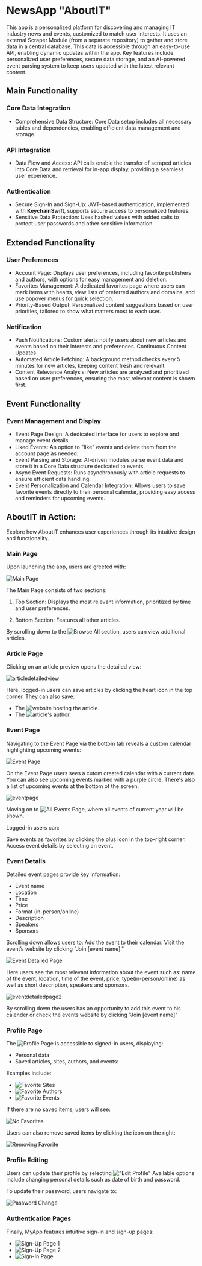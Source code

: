 # NewsApp "AboutIT"

This app is a personalized platform for discovering and managing IT industry news and events, customized to match user interests. It uses an external Scraper Module (from a separate repository) to gather and store data in a central database. This data is accessible through an easy-to-use API, enabling dynamic updates within the app. Key features include personalized user preferences, secure data storage, and an AI-powered event parsing system to keep users updated with the latest relevant content.

## Main Functionality
### Core Data Integration
* Comprehensive Data Structure: Core Data setup includes all necessary tables and dependencies, enabling efficient data management and storage.
### API Integration
* Data Flow and Access: API calls enable the transfer of scraped articles into Core Data and retrieval for in-app display, providing a seamless user experience.
### Authentication
* Secure Sign-In and Sign-Up: JWT-based authentication, implemented with **KeychainSwift**, supports secure access to personalized features.
* Sensitive Data Protection: Uses hashed values with added salts to protect user passwords and other sensitive information.

## Extended Functionality
### User Preferences
* Account Page: Displays user preferences, including favorite publishers and authors, with options for easy management and deletion.
* Favorites Management: A dedicated favorites page where users can mark items with hearts, view lists of preferred authors and domains, and use popover menus for quick selection.
* Priority-Based Output: Personalized content suggestions based on user priorities, tailored to show what matters most to each user.
### Notification
* Push Notifications: Custom alerts notify users about new articles and events based on their interests and preferences.
Continuous Content Updates
* Automated Article Fetching: A background method checks every 5 minutes for new articles, keeping content fresh and relevant.
* Content Relevance Analysis: New articles are analyzed and prioritized based on user preferences, ensuring the most relevant content is shown first.

## Event Functionality
### Event Management and Display
* Event Page Design: A dedicated interface for users to explore and manage event details.
* Liked Events: An option to "like" events and delete them from the account page as needed.
* Event Parsing and Storage: AI-driven modules parse event data and store it in a Core Data structure dedicated to events.
* Async Event Requests: Runs asynchronously with article requests to ensure efficient data handling.
* Event Personalization and Calendar Integration: Allows users to save favorite events directly to their personal calendar, providing easy access and reminders for upcoming events.


## AboutIT in Action:

Explore how AboutIT enhances user experiences through its intuitive design and functionality.

### Main Page

Upon launching the app, users are greeted with:

![Main Page](assets/MainPage/MainPage.png)

The Main Page consists of two sections:

1. Top Section: Displays the most relevant information, prioritized by time and user preferences.

2. Bottom Section: Features all other articles.

By scrolling down to the ![Browse All](assets/MainPage/MainPageBrowseAll.png) section, users can view additional articles.

### Article Page

Clicking on an article preview opens the detailed view:

![articledetailedview](assets/ArticlePage/ArticlePage.png)

Here, logged-in users can save articles by clicking the heart icon in the top corner. They can also save: 

* The ![website hosting the article](assets/ArticlePage/ArticlePageFavSite.png).
* The ![article's author](assets/ArticlePage/ArticlePageFavAuthor.png).

### Event Page

Navigating to the Event Page via the bottom tab reveals a custom calendar highlighting upcoming events:

![Event Page](assets/EventPage/EventPage.png)

On the Event Page users sees a cutom created calendar with a current date. You can also see upcoming events marked with a purple circle. There's also a list of upcoming events at the bottom of the screen.

![eventpage](assets/EventPage/EventPage.png)

Moving on to ![All Events Page](assets/EventPage/AllEventsPage.png), where all events of current year will be shown.

Logged-in users can:

Save events as favorites by clicking the plus icon in the top-right corner.
Access event details by selecting an event. 

### Event Details

Detailed event pages provide key information:

* Event name
* Location
* Time
* Price
* Format (in-person/online)
* Description
* Speakers
* Sponsors

Scrolling down allows users to:
Add the event to their calendar.
Visit the event’s website by clicking "Join [event name]."

![Event Detailed Page](assets/EventPage/EventDetailedPage.png)

Here users see the most relevant information about the event such as: name of the event, location, time of the event, price, type(in-person/online) as well as short description, speakers and sponsors.

![eventdetailedpage2](assets/EventPage/EventDetailedPage2.png)

By scrolling down the users has an opportunity to add this event to his calender or check the events website by clicking "Join [event name]"

### Profile Page

The ![Profile Page ](assets/ProfilePage/ProfilePage.png) is accessible to signed-in users, displaying:
* Personal data
* Saved articles, sites, authors, and events:

Examples include:
* ![Favorite Sites](assets/ProfilePage/ProfilePageFavSites.png)
* ![Favorite Authors](assets/ProfilePage/ProfilePageFavAuthors.png)
* ![Favorite Events](assets/ProfilePage/ProfilePageFavEvents.png)

If there are no saved items, users will see:

![No Favorites](assets/ProfilePage/ProfilePageNoFav.png)

Users can also remove saved items by clicking the icon on the right:

![Removing Favorite](assets/ProfilePage/ProfilePageRemovingFav.png)

### Profile Editing

Users can update their profile by selecting !["Edit Profile"](assets/ProfilePage/ProfilePageSettings.png) Available options include changing personal details such as date of birth and password.

To update their password, users navigate to:

![Password Change](assets/ProfilePage/ProfilePageChangePassword.png)

### Authentication Pages

Finally, MyApp features intuitive sign-in and sign-up pages:

* ![Sign-Up Page 1](assets/Authentication/RegistrationPage.png)
* ![Sign-Up Page 2](assets/Authentication/RegistrationPage2.png)
* ![Sign-In Page](assets/Authentication/LoginPage.png)
